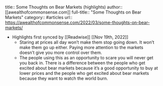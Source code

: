 title:: Some Thoughts on Bear Markets (highlights)
author:: [[awealthofcommonsense.com]]
full-title:: "Some Thoughts on Bear Markets"
category:: #articles
url:: https://awealthofcommonsense.com/2022/03/some-thoughts-on-bear-markets/

- Highlights first synced by [[Readwise]] [[Nov 19th, 2022]]
	- Staring at prices all day won’t make them stop going down. It won’t make them go up either. Paying more attention to the markets doesn’t give you more control over them.
	- The people using this as an opportunity to scare you will never get you back in. There is a difference between the people who get excited about bear markets because it’s a good opportunity to buy at lower prices and the people who get excited about bear markets because they want to watch the world burn.